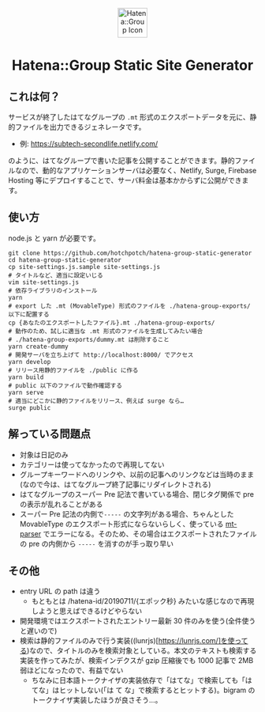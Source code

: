 <p align="center">
  <img alt="Hatena::Group Icon" src="https://hatena.g.hatena.ne.jp/images/de_favicon.ico" width="60" />
</p>
<h1 align="center">
Hatena::Group Static Site Generator
</h1>

## これは何？

サービスが終了したはてなグループの `.mt` 形式のエクスポートデータを元に、静的ファイルを出力できるジェネレータです。

- 例: https://subtech-secondlife.netlify.com/

のように、はてなグループで書いた記事を公開することができます。静的ファイルなので、動的なアプリケーションサーバは必要なく、Netlify, Surge, Firebase Hosting 等にデプロイすることで、サーバ料金は基本かからずに公開ができます。

## 使い方

node.js と yarn が必要です。

```
git clone https://github.com/hotchpotch/hatena-group-static-generator
cd hatena-group-static-generator
cp site-settings.js.sample site-settings.js
# タイトルなど、適当に設定いじる
vim site-settings.js
# 依存ライブラリのインストール
yarn
# export した .mt (MovableType) 形式のファイルを ./hatena-group-exports/ 以下に配置する
cp {あなたのエクスポートしたファイル}.mt ./hatena-group-exports/
# 動作のため、試しに適当な .mt 形式のファイルを生成してみたい場合
# ./hatena-group-exports/dummy.mt は削除すること
yarn create-dummy
# 開発サーバを立ち上げて http://localhost:8000/ でアクセス
yarn develop
# リリース用静的ファイルを ./public に作る
yarn build
# public 以下のファイルで動作確認する
yarn serve
# 適当にどこかに静的ファイルをリリース、例えば surge なら…
surge public
```

## 解っている問題点

- 対象は日記のみ
- カテゴリーは使ってなかったので再現してない
- グループキーワードへのリンクや、以前の記事へのリンクなどは当時のまま(なので今は、はてなグループ終了記事にリダイレクトされる)
- はてなグループのスーパー Pre 記法で書いている場合、閉じタグ関係で pre の表示が乱れることがある
- スーパー Pre 記法の内側で`-----` の文字列がある場合、ちゃんとした MovableType のエクスポート形式にならないらしく、使っている [mt-parser](https://gitlab.com/tottokotkd/mt-parser) でエラーになる。そのため、その場合はエクスポートされたファイルの pre の内側から `-----` を消すのが手っ取り早い

## その他

- entry URL の path は違う
  - もともとは /hatena-id/20190711/{エポック秒} みたいな感じなので再現しようと思えばできるけどやらない
- 開発環境ではエクスポートされたエントリー最新 30 件のみを使う(全件使うと遅いので)
- 検索は静的ファイルのみで行う実装((lunrjs)[https://lunrjs.com/]を使ってる)なので、タイトルのみを検索対象としている。本文のテキストも検索する実装を作ってみたが、検索インデクスが gzip 圧縮後でも 1000 記事で 2MB 弱ほどになったので、有益でない
  - ちなみに日本語トークナイザの実装依存で「はてな」で検索しても「はてな」はヒットしない(「は て な」で検索するとヒットする)。bigram のトークナイザ実装したほうが良さそう…。
